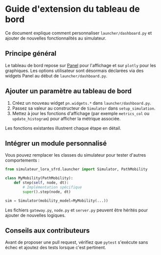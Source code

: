 # Guide d'extension du tableau de bord

Ce document explique comment personnaliser `launcher/dashboard.py` et ajouter de
nouvelles fonctionnalités au simulateur.

## Principe général

Le tableau de bord repose sur [Panel](https://panel.holoviz.org/) pour
l'affichage et sur `plotly` pour les graphiques. Les options utilisateur sont
désormais déclarées via des widgets Panel au début de
`launcher/dashboard.py`.

## Ajouter un paramètre au tableau de bord

1. Créez un nouveau widget `pn.widgets.*` dans `launcher/dashboard.py`.
2. Passez sa valeur au constructeur de `Simulator` dans `setup_simulation`.
3. Mettez à jour les fonctions d'affichage (par exemple `metrics_col` ou
   `update_histogram`) pour afficher la métrique associée.

Les fonctions existantes illustrent chaque étape en détail.

## Intégrer un module personnalisé

Vous pouvez remplacer les classes du simulateur pour tester d'autres
comportements :

```python
from simulateur_lora_sfrd.launcher import Simulator, PathMobility

class MyMobility(PathMobility):
    def step(self, node, dt):
        # Implémentation spécifique
        super().step(node, dt)

sim = Simulator(mobility_model=MyMobility(...))
```

Les fichiers `gateway.py`, `node.py` et `server.py` peuvent être hérités pour
ajouter de nouvelles logiques.

## Conseils aux contributeurs

Avant de proposer une pull request, vérifiez que `pytest` s'exécute sans échec et ajoutez des tests lorsque c'est pertinent.
